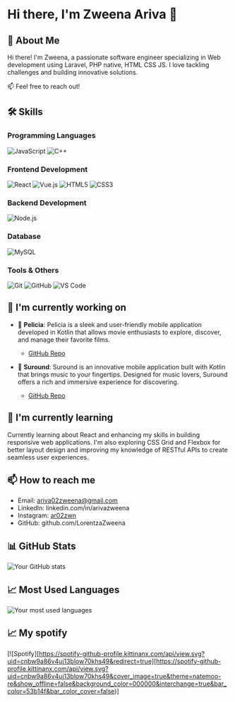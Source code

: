# Hi there, I'm Zweena Ariva 👋

## 🚀 About Me
Hi there! I'm Zweena, a passionate software engineer specializing in Web development using Laravel, PHP native, HTML CSS JS. I love tackling challenges and building innovative solutions.

📫 Feel free to reach out!

## 🛠 Skills
### Programming Languages
![JavaScript](https://img.shields.io/badge/-JavaScript-F7DF1E?style=flat-square&logo=javascript&logoColor=black)
![C++](https://img.shields.io/badge/-C++-00599C?style=flat-square&logo=c%2B%2B&logoColor=white)

### Frontend Development
![React](https://img.shields.io/badge/-React-61DAFB?style=flat-square&logo=react&logoColor=black)
![Vue.js](https://img.shields.io/badge/-Vue.js-4FC08D?style=flat-square&logo=vue.js&logoColor=white)
![HTML5](https://img.shields.io/badge/-HTML5-E34F26?style=flat-square&logo=html5&logoColor=white)
![CSS3](https://img.shields.io/badge/-CSS3-1572B6?style=flat-square&logo=css3&logoColor=white)

### Backend Development
![Node.js](https://img.shields.io/badge/-Node.js-339933?style=flat-square&logo=node.js&logoColor=white)

### Database
![MySQL](https://img.shields.io/badge/-MySQL-4479A1?style=flat-square&logo=mysql&logoColor=white)

### Tools & Others
![Git](https://img.shields.io/badge/-Git-F05032?style=flat-square&logo=git&logoColor=white)
![GitHub](https://img.shields.io/badge/-GitHub-181717?style=flat-square&logo=github&logoColor=white)
![VS Code](https://img.shields.io/badge/-VS%20Code-007ACC?style=flat-square&logo=visual-studio-code&logoColor=white)

## 🔭 I'm currently working on
- 🚀 **Pelicia**: Pelicia is a sleek and user-friendly mobile application developed in Kotlin that allows movie enthusiasts to explore, discover, and manage their favorite films.
  - [GitHub Repo](https://github.com/LorentzaZweena/Lorentza-Project/tree/master/app/src/main/java/Pelicia)

- 🌱 **Suround**: Suround is an innovative mobile application built with Kotlin that brings music to your fingertips. Designed for music lovers, Suround offers a rich and immersive experience for discovering.
  - [GitHub Repo](https://github.com/LorentzaZweena/Lorentza-Project/tree/master/app/src/main/java/com/example/lorentza/suround)

## 🌱 I'm currently learning
Currently learning about React and enhancing my skills in building responsive web applications. I'm also exploring CSS Grid and Flexbox for better layout design and improving my knowledge of RESTful APIs to create seamless user experiences.

## 📫 How to reach me
- Email: ariva02zweena@gmail.com
- LinkedIn: linkedin.com/in/arivazweena
- Instagram: [ar02zwn](https://www.instagram.com/ar07zwn/)
- GitHub: github.com/LorentzaZweena

## 📊 GitHub Stats
![Your GitHub stats](https://github-readme-stats.vercel.app/api?username=LorentzaZweena&showicons=true&theme=radical)


## 📈 Most Used Languages
![Your most used languages](https://github-readme-stats.vercel.app/api/top-langs/?username=LorentzaZweena&layout=compact)

## 📈 My spotify
[![Spotify][https://spotify-github-profile.kittinanx.com/api/view.svg?uid=cnbw9a86v4uj13blow70khs49&redirect=true][https://spotify-github-profile.kittinanx.com/api/view.svg?uid=cnbw9a86v4uj13blow70khs49&cover_image=true&theme=natemoo-re&show_offline=false&background_color=000000&interchange=true&bar_color=53b14f&bar_color_cover=false)]          
